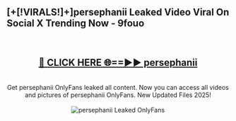 <h2>[+[!VIRALS!]+]persephanii Leaked Video Viral On Social X Trending Now - 9fouo</h2>
<br>
<div align="center">
<h2><a href="https://libra.edu.pl?persephanii" rel="nofollow">🔴 CLICK HERE 🌐==►► persephanii</a></h2>
<br>
Get persephanii OnlyFans leaked all content. Now you can access all videos and pictures of persephanii OnlyFans. New Updated Files 2025!
<br>
<br>
<a href="https://libra.edu.pl?persephanii" rel="nofollow" data-target="animated-image.originalLink"><img src="https://i.ibb.co.com/WyWwxjT/player-gif2.gif" alt="persephanii Leaked OnlyFans" style="max-width: 100%; display: inline-block;" data-target="animated-image.originalImage"></a>
</div>
<br>